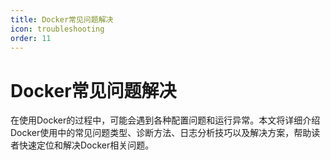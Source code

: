 ```yaml
---
title: Docker常见问题解决
icon: troubleshooting
order: 11
---
```


# Docker常见问题解决

在使用Docker的过程中，可能会遇到各种配置问题和运行异常。本文将详细介绍Docker使用中的常见问题类型、诊断方法、日志分析技巧以及解决方案，帮助读者快速定位和解决Docker相关问题。
